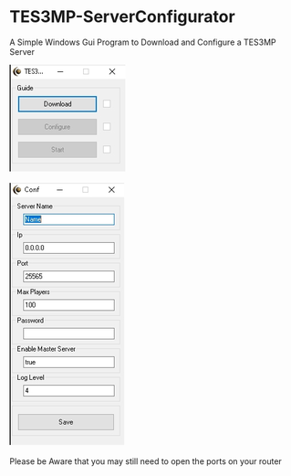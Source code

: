 # TES3MP-ServerConfigurator
A Simple Windows Gui Program to Download and Configure a TES3MP Server

![alt text](https://github.com//Xatmo980/TES3MP-ServerConfigurator/blob/main/1.jpg?raw=true)<br><br>
![alt text](https://github.com//Xatmo980/TES3MP-ServerConfigurator/blob/main/2.jpg?raw=true)<br><br>
Please be Aware that you may still need to open the ports on your router
